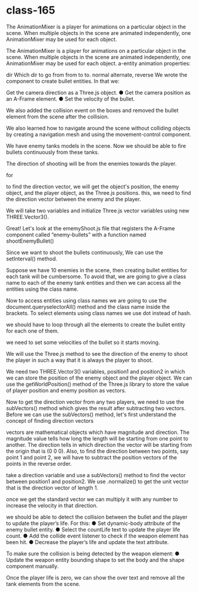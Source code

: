 # class-165

The AnimationMixer is a player for animations on a particular object in the scene. When multiple objects in the scene are animated independently, one AnimationMixer may be used for each object.

The AnimationMixer is a player for animations on a particular object in the scene. When multiple objects in the scene are animated independently, one AnimationMixer may be used for each object.
a-entity animation properties:

dir Which dir to go from from to to. normal alternate, reverse
We wrote the component to create bullet entities. In that we:

Get the camera direction as a Three.js object. ● Get the camera position as an A-Frame element. ● Set the velocity of the bullet.

We also added the collision event on the boxes and removed the bullet element from the scene after the collision.

We also learned how to navigate around the scene without colliding objects by creating a navigation mesh and using the movement-control component.

We have enemy tanks models in the scene. Now we should be able to fire bullets continuously from these tanks.

The direction of shooting will be from the enemies towards the player.

for

to find the direction vector, we will get the object's position, the enemy object, and the player object, as the Three.js positions. this, we need to find the direction vector between the enemy and the player.

We will take two variables and initialize Three.js vector variables using new THREE.Vector3().

Great! Let's look at the ememyShoot.js file that registers the A-Frame component called “enemy-bullets” with a function named shootEnemyBullet()

Since we want to shoot the bullets continuously, We can use the setInterval() method.

Suppose we have 10 enemies in the scene, then creating bullet entities for each tank will be cumbersome. To avoid that, we are going to give a class name to each of the enemy tank entities and then we can access all the entities using the class name.

Now to access entities using class names we are going to use the document.queryselectorAll() method and the class name inside the brackets. To select elements using class names we use dot instead of hash.

we should have to loop through all the elements to create the bullet entity for each one of them.

we need to set some velocities of the bullet so it starts moving.

We will use the Three.js method to see the direction of the enemy to shoot the player in such a way that it is always the player to shoot.

We need two THREE.Vector3() variables, position1 and position2 in which we can store the position of the enemy object and the player object. We can use the getWorldPosition() method of the Three.js library to store the value of player position and enemy position as vectors.

Now to get the direction vector from any two players, we need to use the subVectors() method which gives the result after subtracting two vectors. Before we can use the subVectors() method, let's first understand the concept of finding direction vectors

vectors are mathematical objects which have magnitude and direction. The magnitude value tells how long the length will be starting from one point to another. The direction tells in which direction the vector will be starting from the origin that is (0 0 0). Also, to find the direction between two points, say point 1 and point 2, we will have to subtract the position vectors of the points in the reverse order.

take a direction variable and use a subVectors() method to find the vector between position1 and position2. We use .normalize() to get the unit vector that is the direction vector of length 1.

once we get the standard vector we can multiply it with any number to increase the velocity in that direction.

we should be able to detect the collision between the bullet and the player to update the player’s life. For this: ● Set dynamic-body attribute of the enemy bullet entity. ● Select the countLife text to update the player life count. ● Add the collide event listener to check if the weapon element has been hit. ● Decrease the player’s life and update the text attribute.

To make sure the collision is being detected by the weapon element: ● Update the weapon entity bounding shape to set the body and the shape component manually.

Once the player life is zero, we can show the over text and remove all the tank elements from the scene.
